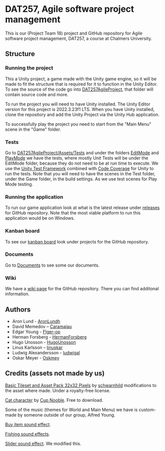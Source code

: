 # DAT257, Agile software project management
 This is our (Project Team 18) project and GitHub repository for Agile software project management, DAT257, a course at Chalmers University.
 
## Structure
### Running the project
This a Unity project, a game made with the Unity game engine, so it will be made to fit the structure that is required for it to function in the Unity Editor. To see the source of the code go into [DAT257AgileProject](https://github.com/Oskmey/-Agile-software-project-management/tree/main/DAT257AgileProject), that folder will contain source code and more. 

To run the project you will need to have Unity installed. The Unity Editor version for this project is 2022.3.23f1 LTS. When you have Unity installed, clone the repository and add the Unity Project via the Unity Hub application. 

To successfully play the project you need to start from the "Main Menu" scene in the "Game" folder.

### Tests
Go to [DAT257AgileProject/Assets/Tests](https://github.com/Oskmey/-Agile-software-project-management/tree/main/DAT257AgileProject/Assets/Tests) and under the folders [EditMode](https://github.com/Oskmey/-Agile-software-project-management/tree/main/DAT257AgileProject/Assets/Tests/EditMode) and [PlayMode](https://github.com/Oskmey/-Agile-software-project-management/tree/main/DAT257AgileProject/Assets/Tests/PlayMode) we have the tests, where mostly Unit Tests will be under the EditMode folder, because they do not need to be at run time to execute. We use the [Unity Test Framework](https://docs.unity3d.com/Packages/com.unity.test-framework@1.1/manual/index.html) combined with [Code Coverage](https://docs.unity3d.com/Packages/com.unity.testtools.codecoverage@0.2/manual/index.html) for Unity to run the tests. Note that you will need to have the scenes in the Test folder, under the Game folder, in the build settings. As we use test scenes for Play Mode testing.

### Running the application
To run our game application look at what is the latest release under [releases](https://github.com/Oskmey/-Agile-software-project-management/releases) for GitHub repository. Note that the most viable platform to run this application would be on Windows.

### Kanban board
To see our [kanban board](https://github.com/users/Oskmey/projects/5) look under projects for the GitHub repository.

### Documents
Go to [Documents](https://github.com/Oskmey/-Agile-software-project-management/tree/bug_fixing_v2/Documents) to see some our documents.

### Wiki
We have a [wiki page](https://github.com/Oskmey/-Agile-software-project-management/wiki) for the GitHub repository. There you can find additonal information.

## Authors 
* Aron Lund - [AronLundh](https://github.com/AronLundh)
* David Memedov – [Caramajau](https://github.com/Caramajau)
* Edgar Young - [FIger-op](https://github.com/Figer-op)
* Herman Forsberg - [HermanForsberg](https://github.com/HermanForsberg)
* Hugo Unosson - [HugoUnosson](https://github.com/HugoUnosson)
* Linus Karlsson – [linuskar](https://github.com/linuskar)
* Ludwig Alexandersson - [ludwigal](https://github.com/ludwigal)
* Oskar Meyer - [Oskmey](https://github.com/Oskmey)

## Credits (assets not made by us)
[Basic Tileset and Asset Pack 32x32 Pixels](https://schwarnhild.itch.io/basic-tileset-and-asset-pack-32x32-pixels) by [schwarnhild](https://schwarnhild.itch.io/) modifications to the asset where made. Under a royalty-free license.

[Cat character](https://cupnooble.itch.io/sprout-lands-asset-pack) by [Cup Nooble](https://cupnooble.itch.io/). Free to download.

Some of the music (themes for World and Main Menu) we have is custom-made by someone outside of our group, Alfred Young.

[Buy item sound effect](https://studio.youtube.com/channel/UCiCLS2MXCzBK_IIq0k31DrA/music).

[Fishing sound effects](https://sfxr.me/).

[Slider sound effect](https://freesound.org/people/abstraktgeneriert/sounds/233607/). We modified this.
